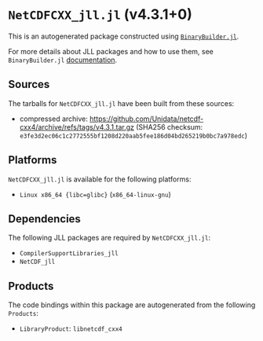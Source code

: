 # `NetCDFCXX_jll.jl` (v4.3.1+0)

This is an autogenerated package constructed using [`BinaryBuilder.jl`](https://github.com/JuliaPackaging/BinaryBuilder.jl).

For more details about JLL packages and how to use them, see `BinaryBuilder.jl` [documentation](https://juliapackaging.github.io/BinaryBuilder.jl/dev/jll/).

## Sources

The tarballs for `NetCDFCXX_jll.jl` have been built from these sources:

* compressed archive: https://github.com/Unidata/netcdf-cxx4/archive/refs/tags/v4.3.1.tar.gz (SHA256 checksum: `e3fe3d2ec06c1c2772555bf1208d220aab5fee186d04bd265219b0bc7a978edc`)

## Platforms

`NetCDFCXX_jll.jl` is available for the following platforms:

* `Linux x86_64 {libc=glibc}` (`x86_64-linux-gnu`)

## Dependencies

The following JLL packages are required by `NetCDFCXX_jll.jl`:

* `CompilerSupportLibraries_jll`
* `NetCDF_jll`

## Products

The code bindings within this package are autogenerated from the following `Products`:

* `LibraryProduct`: `libnetcdf_cxx4`
